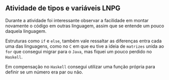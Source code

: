 ## Atividade de tipos e variáveis LNPG

Durante a atividade foi interessante observar a facilidade em montar novamente o código em outras linguagem, assim que se entende um pouco daquela linguagem.

Estruturas como `if` e `else`, também vale ressaltar as diferenças entra cada uma das linguagens, como no `C` em que eu tive a ideia de `matrizes` unida ao `for` que consegui migrar para o `Java`, mas fiquei um pouco perdido no `Haskell`. 

Em compensação no `Haskell` consegui utilizar uma função própria para definir se um número era par ou não.
